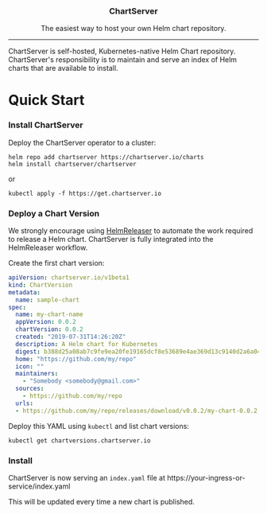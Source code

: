 
<p align="center">
  <h3 align="center">ChartServer</h3>
  <p align="center">The easiest way to host your own Helm chart repository.</p>
</p>

---

ChartServer is self-hosted, Kubernetes-native Helm Chart repository. ChartServer's responsibility is to maintain and serve an index of Helm charts that are available to install.


# Quick Start

### Install ChartServer

Deploy the ChartServer operator to a cluster:

```shell
helm repo add chartserver https://chartserver.io/charts
helm install chartserver/chartserver
```

or

```shell
kubectl apply -f https://get.chartserver.io
```

### Deploy a Chart Version

We strongly encourage using [HelmReleaser](https://helmreleaser.io) to automate the work required to release a Helm chart. ChartServer is fully integrated into the HelmReleaser workflow.

Create the first chart version:

```yaml
apiVersion: chartserver.io/v1beta1
kind: ChartVersion
metadata:
  name: sample-chart
spec:
  name: my-chart-name
  appVersion: 0.0.2
  chartVersion: 0.0.2
  created: "2019-07-31T14:26:20Z"
  description: A Helm chart for Kubernetes
  digest: b388d25a08ab7c9fe9ea20fe19165dcf8e53689e4ae369d13c9140d2a6a047ef
  home: "https://github.com/my/repo"
  icon: ""
  maintainers:
    - "Somebody <somebody@gmail.com>"
  sources:
    - https://github.com/my/repo
  urls:
  - https://github.com/my/repo/releases/download/v0.0.2/my-chart-0.0.2.tgz
```

Deploy this YAML using `kubectl` and list chart versions:

```
kubectl get chartversions.chartserver.io
```

### Install

ChartServer is now serving an `index.yaml` file at https://your-ingress-or-service/index.yaml

This will be updated every time a new chart is published.
